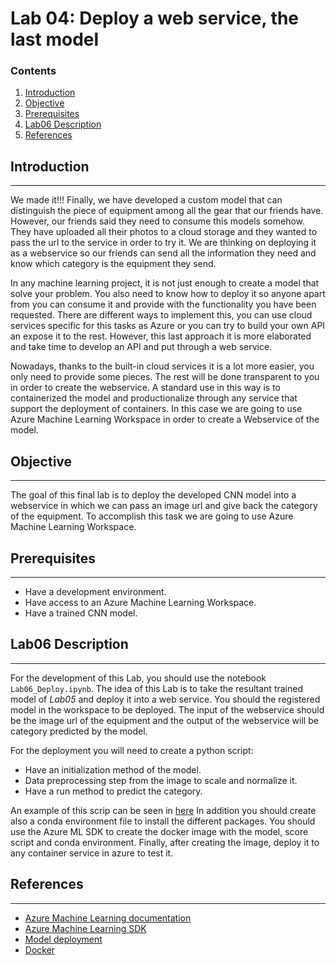 # Lab 04: Deploy a web service, the last model

### Contents 

1. [Introduction](#introduction)
1. [Objective](#objective)
1. [Prerequisites](#prerequisites)
1. [Lab06 Description](#lab06-description)
1. [References](#references)

## Introduction
---

We made it!!!
Finally, we have developed a custom model that can distinguish the piece of equipment among all the gear that our friends have.
However, our friends said they need to consume this models somehow.
They have uploaded all their photos to a cloud storage and they wanted to pass the url to the service in order to try it.
We are thinking on deploying it as a webservice so our friends can send all the information they need and know which category is the equipment they send.

In any machine learning project, it is not just enough to create a model that solve your problem.
You also need to know how to deploy it so anyone apart from you can consume it and provide with the functionality you have been requested.
There are different ways to implement this, you can use cloud services specific for this tasks as Azure or you can try to build your own API an expose it to the rest.
However, this last approach it is more elaborated and take time to develop an API and put through a web service.

Nowadays, thanks to the built-in cloud services it is a lot more easier, you only need to provide some pieces.
The rest will be done transparent to you in order to create the webservice.
A standard use in this way is to containerized the model and productionalize through any service that support the deployment of containers.
In this case we are going to use Azure Machine Learning Workspace in order to create a Webservice of the model.

## Objective
---

The goal of this final lab is to deploy the developed CNN model into a webservice in which we can pass an image url and give back the category of the equipment.
To accomplish this task we are going to use Azure Machine Learning Workspace.

## Prerequisites
---

* Have a development environment.
* Have access to an Azure Machine Learning Workspace.
* Have a trained CNN model.

## Lab06 Description
---

For the development of this Lab, you should use the notebook `Lab06_Deploy.ipynb`.
The idea of this Lab is to take the resultant trained model of *Lab05* and deploy it into a web service.
You should the registered model in the workspace to be deployed.
The input of the webservice should be the image url of the equipment and the output of the webservice will be category predicted by the model.

For the deployment you will need to create a python script:
* Have an initialization method of the model.
* Data preprocessing step from the image to scale and normalize it.
* Have a run method to predict the category.

An example of this scrip can be seen in [here](https://docs.microsoft.com/es-es/azure/machine-learning/service/tutorial-deploy-models-with-aml#create-scoring-script)
In addition you should create also a conda environment file to install the different packages.
You should use the Azure ML SDK to create the docker image with the model, score script and conda environment. 
Finally, after creating the image, deploy it to any container service in azure to test it.

## References
---

* [Azure Machine Learning documentation](https://docs.microsoft.com/en-gb/azure/machine-learning/)
* [Azure Machine Learning SDK](https://docs.microsoft.com/en-us/python/api/overview/azure/ml/intro?view=azure-ml-py)
* [Model deployment](https://docs.microsoft.com/es-es/azure/machine-learning/service/how-to-deploy-and-where)
* [Docker](https://docs.docker.com/get-started/)